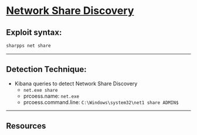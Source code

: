 # [Network Share Discovery](https://attack.mitre.org/techniques/T1135/)

## Exploit syntax:

```powershell
sharpps net share
```
---

## Detection Technique:
* Kibana queries to detect Network Share Discovery 
	* `net.exe share` 
	* prcoess.name: `net.exe`
	* prcoess.command.line: `C:\Windows\system32\net1 share ADMIN$`

---

## Resources